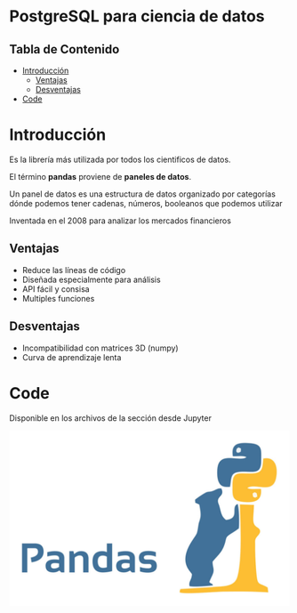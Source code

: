 
# PostgreSQL para ciencia de datos <!-- omit in toc -->

## Tabla de Contenido<!-- omit in toc -->
- [Introducción](#introducci%c3%b3n)
  - [Ventajas](#ventajas)
  - [Desventajas](#desventajas)
- [Code](#code)


# Introducción

Es la librería más utilizada por todos los cientificos de datos.

El término **pandas** proviene de **paneles de datos**.

Un panel de datos es una estructura de datos organizado por categorías dónde podemos tener cadenas, números, booleanos que podemos utilizar

Inventada en el 2008 para analizar los mercados financieros

## Ventajas
* Reduce las líneas de código
* Diseñada especialmente para análisis
* API fácil y consisa
* Multiples funciones

## Desventajas
* Incompatibilidad con matrices 3D (numpy)
* Curva de aprendizaje lenta

# Code

Disponible en los archivos de la sección desde Jupyter

<div align="center">
  <img src="img/1.jpg">
</div>